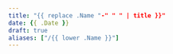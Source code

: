 ```yaml
---
title: "{{ replace .Name "-" " " | title }}"
date: {{ .Date }}
draft: true
aliases: ["/{{ lower .Name }}"]
---
```



